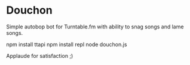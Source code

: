 Douchon
=======

Simple autobop bot for Turntable.fm with ability to snag songs and lame songs.

npm install ttapi
npm install repl
node douchon.js

Applaude for satisfaction ;)
   
